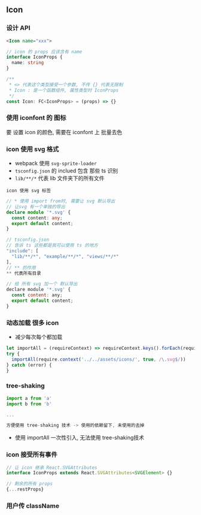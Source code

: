 ## Icon

### 设计 API
```html
<Icon name="xxx">
```

```ts
// icon 的 props 应该含有 name
interface IconProps {
  name: string
}

/** 
 * <> 代表这个类型接受一个参数, 不传 {} 代表无限制
 * Icon : 是一个函数组件, 属性类型时 IconProps
 */
const Icon: FC<IconProps> = (props) => {}
```

### 使用 iconfont 的 图标
要 设置 icon 的颜色, 需要在 iconfont 上 批量去色


### icon 使用 svg 格式
- webpack 使用 `svg-sprite-loader`
- `tsconfig.json` 的 inclued 包含 那些 ts 识别
- `lib/**/*` 代表 lib 文件夹下的所有文件

```text
icon 使用 svg 标签
```

```ts
// * 使用 import from时, 需要让 svg 默认导出
// 让svg 有一个单独的导出
declare module '*.svg' {
  const content: any;
  export default content;
}

```

```js
// tsconfig.json
// 告诉 ts 这些都是我可以使用 ts 的地方
"include": [
  "lib/**/*", "example/**/*", "views/**/*"
],
// ** 的作用
** 代表所有目录

// 给 所有 svg 加一个 默认导出
declare module '*.svg' {
  const content: any;
  export default content;
}
```


### 动态加载 很多 icon
- 减少每次每个都加载
```js
let importAll = (requireContext) => requireContext.keys().forEach(requireContext)
try {
  importAll(require.context('../../assets/icons/', true, /\.svg$/))
} catch (error) {
}
```

### tree-shaking
```js
import a from 'a'
import b from 'b'

...

方便使用 tree-shaking 技术 -> 使用的依赖留下, 未使用的去掉
```
- 使用 importAll 一次性引入, 无法使用 tree-shaking技术


### icon 接受所有事件
```js
// 让 icon 继承 React.SVGAttributes
interface IconProps extends React.SVGAttributes<SVGElement> {}

// 剩余的所有 props 
{...restProps}
```


### 用户传 className
